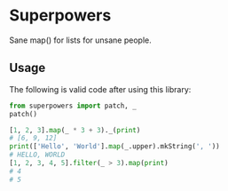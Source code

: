 # Superpowers
Sane map() for lists for unsane people.

## Usage

The following is valid code after using this library:

````python
from superpowers import patch, _
patch()

[1, 2, 3].map(_ * 3 + 3)._(print)
# [6, 9, 12]
print(['Hello', 'World'].map(_.upper).mkString(', '))
# HELLO, WORLD
[1, 2, 3, 4, 5].filter(_ > 3).map(print)
# 4
# 5
````
